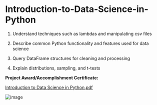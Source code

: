 # Introduction-to-Data-Science-in-Python

1. Understand techniques such as lambdas and manipulating csv files

2. Describe common Python functionality and features used for data science

3. Query DataFrame structures for cleaning and processing

4. Explain distributions, sampling, and t-tests



**Project Award/Accomplishment Certificate:**

[Introduction to Data Science in Python.pdf](https://github.com/Pikachu0405/Introduction-to-Data-Science-in-Python/files/7660632/Introduction.to.Data.Science.in.Python.pdf)

![image](https://user-images.githubusercontent.com/93926742/144847594-2fe9a151-87e0-4f3a-a5b7-b80792629edd.png)
